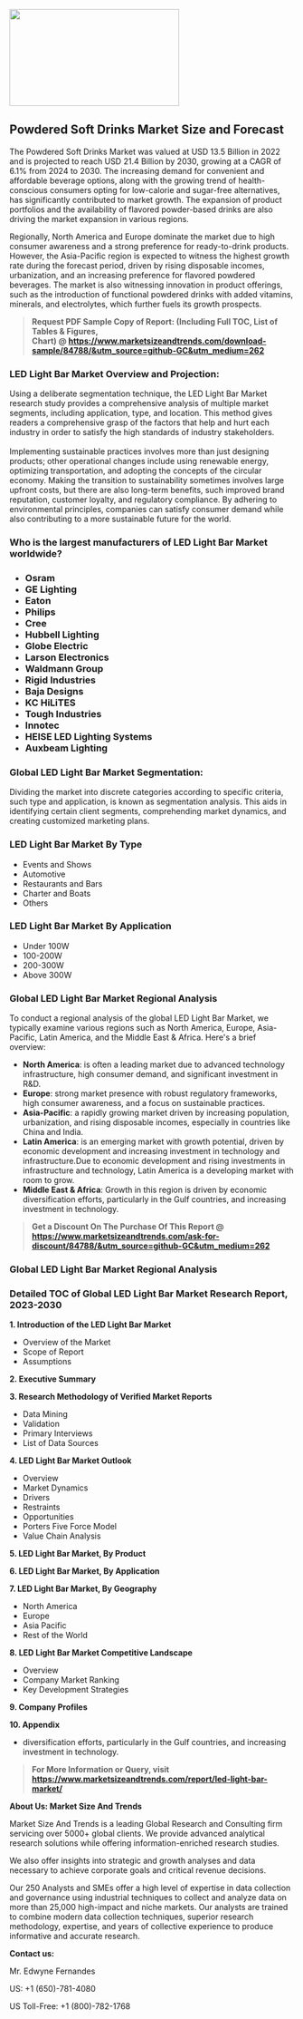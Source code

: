 <p><img class="alignnone size-medium wp-image-20088" src="https://ffe5etoiles.com/wp-content/uploads/2024/12/MST1-300x171.png" alt="" width="300" height="171" /></p><h2>Powdered Soft Drinks Market Size and Forecast</h2><p>The Powdered Soft Drinks Market was valued at USD 13.5 Billion in 2022 and is projected to reach USD 21.4 Billion by 2030, growing at a CAGR of 6.1% from 2024 to 2030. The increasing demand for convenient and affordable beverage options, along with the growing trend of health-conscious consumers opting for low-calorie and sugar-free alternatives, has significantly contributed to market growth. The expansion of product portfolios and the availability of flavored powder-based drinks are also driving the market expansion in various regions.</p><p>Regionally, North America and Europe dominate the market due to high consumer awareness and a strong preference for ready-to-drink products. However, the Asia-Pacific region is expected to witness the highest growth rate during the forecast period, driven by rising disposable incomes, urbanization, and an increasing preference for flavored powdered beverages. The market is also witnessing innovation in product offerings, such as the introduction of functional powdered drinks with added vitamins, minerals, and electrolytes, which further fuels its growth prospects.</p></p><blockquote id="" class=""><strong>Request PDF Sample Copy of Report: (Including Full TOC, List of Tables &amp; Figures, Chart)&nbsp;@&nbsp;<strong><a href="https://www.marketsizeandtrends.com/download-sample/84788/&utm_source=github-GC&utm_medium=262" target="_blank">https://www.marketsizeandtrends.com/download-sample/84788/&utm_source=github-GC&utm_medium=262</a></strong></strong></blockquote><h3 id="" class="">LED Light Bar Market&nbsp;Overview and Projection:</h3><p id="" class="">Using a deliberate segmentation technique, the LED Light Bar Market research study provides a comprehensive analysis of multiple market segments, including application, type, and location. This method gives readers a comprehensive grasp of the factors that help and hurt each industry in order to satisfy the high standards of industry stakeholders. <br /> <br />Implementing sustainable practices involves more than just designing products; other operational changes include using renewable energy, optimizing transportation, and adopting the concepts of the circular economy. Making the transition to sustainability sometimes involves large upfront costs, but there are also long-term benefits, such improved brand reputation, customer loyalty, and regulatory compliance. By adhering to environmental principles, companies can satisfy consumer demand while also contributing to a more sustainable future for the world.</p><h3 id="" class="">Who is the largest manufacturers of&nbsp;LED Light Bar Market worldwide?</h3><h3 class=""><p><ul><li>Osram </li><li> GE Lighting </li><li> Eaton </li><li> Philips </li><li> Cree </li><li> Hubbell Lighting </li><li> Globe Electric </li><li> Larson Electronics </li><li> Waldmann Group </li><li> Rigid Industries </li><li> Baja Designs </li><li> KC HiLiTES </li><li> Tough Industries </li><li> Innotec </li><li> HEISE LED Lighting Systems </li><li> Auxbeam Lighting</li></ul></p></h3><h3 id="" class="">Global&nbsp;LED Light Bar Market Segmentation:</h3><p id="" class="">Dividing the market into discrete categories according to specific criteria, such type and application, is known as segmentation analysis. This aids in identifying certain client segments, comprehending market dynamics, and creating customized marketing plans.</p><h3 id="" class="">LED Light Bar Market&nbsp;By Type</h3><p><p><ul><li>Events and Shows </li><li> Automotive </li><li> Restaurants and Bars </li><li> Charter and Boats </li><li> Others</p></li></ul></p></p><h3 id="" class="">LED Light Bar Market&nbsp;By Application</h3><p class=""><p><ul><li>Under 100W </li><li> 100-200W </li><li> 200-300W </li><li> Above 300W</li></ul></p></p><h3 id="" class="">Global LED Light Bar Market Regional Analysis</h3><p id="" class="">To conduct a regional analysis of the global LED Light Bar Market, we typically examine various regions such as North America, Europe, Asia-Pacific, Latin America, and the Middle East &amp; Africa. Here's a brief overview:</p><ul><li><strong>North America</strong>: is often a leading market due to advanced technology infrastructure, high consumer demand, and significant investment in R&amp;D.</li><li><strong>Europe</strong>: strong market presence with robust regulatory frameworks, high consumer awareness, and a focus on sustainable practices.</li><li><strong>Asia-Pacific</strong>: a rapidly growing market driven by increasing population, urbanization, and rising disposable incomes, especially in countries like China and India.</li><li><strong>Latin America</strong>: is an emerging market with growth potential, driven by economic development and increasing investment in technology and infrastructure.Due to economic development and rising investments in infrastructure and technology, Latin America is a developing market with room to grow.</li><li><strong>Middle East &amp; Africa</strong>: Growth in this region is driven by economic diversification efforts, particularly in the Gulf countries, and increasing investment in technology.</li></ul><blockquote id="" class=""><strong>Get a Discount On The Purchase Of This Report @ <strong><a href="https://www.marketsizeandtrends.com/ask-for-discount/84788/&utm_source=github-GC&utm_medium=262" target="_blank">https://www.marketsizeandtrends.com/ask-for-discount/84788/&utm_source=github-GC&utm_medium=262</a></strong></strong></blockquote><h3 id="" class="">Global LED Light Bar Market Regional Analysis</h3><h3 id="" class="">Detailed TOC of Global LED Light Bar Market Research Report, 2023-2030</h3><p id="" class=""><strong>1. Introduction of the LED Light Bar Market</strong></p><ul><li>Overview of the Market</li><li>Scope of Report</li><li>Assumptions</li></ul><p id="" class=""><strong>2. Executive Summary</strong></p><p id="" class=""><strong>3. Research Methodology of Verified Market Reports</strong></p><ul><li>Data Mining</li><li>Validation</li><li>Primary Interviews</li><li>List of Data Sources</li></ul><p id="" class=""><strong>4. LED Light Bar Market Outlook</strong></p><ul><li>Overview</li><li>Market Dynamics</li><li>Drivers</li><li>Restraints</li><li>Opportunities</li><li>Porters Five Force Model</li><li>Value Chain Analysis</li></ul><p id="" class=""><strong>5. LED Light Bar Market, By Product</strong></p><p id="" class=""><strong>6. LED Light Bar Market, By Application</strong></p><p id="" class=""><strong>7. LED Light Bar Market, By Geography</strong></p><ul><li>North America</li><li>Europe</li><li>Asia Pacific</li><li>Rest of the World</li></ul><p id="" class=""><strong>8. LED Light Bar Market Competitive Landscape</strong></p><ul><li>Overview</li><li>Company Market Ranking</li><li>Key Development Strategies</li></ul><p id="" class=""><strong>9. Company Profiles</strong></p><p id="" class=""><strong>10. Appendix</strong></p><ul><li>diversification efforts, particularly in the Gulf countries, and increasing investment in technology.</li></ul><blockquote id="" class=""><strong>For More Information or Query, visit <strong><strong><a href="https://www.marketsizeandtrends.com/report/led-light-bar-market/" target="_blank">https://www.marketsizeandtrends.com/report/led-light-bar-market/</a></strong></strong></strong></blockquote><p id="" class=""><strong>About Us: Market Size And Trends</strong></p><p id="" class="">Market Size And Trends is a leading Global Research and Consulting firm servicing over 5000+ global clients. We provide advanced analytical research solutions while offering information-enriched research studies.</p><p id="" class="">We also offer insights into strategic and growth analyses and data necessary to achieve corporate goals and critical revenue decisions.</p><p id="" class="">Our 250 Analysts and SMEs offer a high level of expertise in data collection and governance using industrial techniques to collect and analyze data on more than 25,000 high-impact and niche markets. Our analysts are trained to combine modern data collection techniques, superior research methodology, expertise, and years of collective experience to produce informative and accurate research.</p><p id="" class=""><strong>Contact us:</strong></p><p id="" class="">Mr. Edwyne Fernandes</p><p id="" class="">US: +1 (650)-781-4080</p><p id="" class="">US Toll-Free: +1 (800)-782-1768</p>

